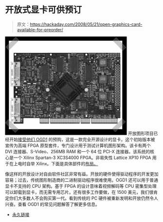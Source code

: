 # 开放式显卡可供预订

> 原文：<https://hackaday.com/2008/05/21/open-graphics-card-available-for-preorder/>

![](img/2d1c0380febf6f3ce2e3a38189486ed7.png)
开放图形项目已经开始[接受他们 OGD1](http://lists.duskglow.com/open-graphics/2008-May/011489.html) 的预购，这是一款完全开源设计的显卡。这个初始版本被宣传为高端 FPGA 原型套件，专门设计用于测试计算机图形架构。该卡有两个 DVI 连接器、S-Video、256MB RAM 和一个 64 位 PCI-X 连接器。该系统的核心是一个 Xilinx Spartan-3 XC3S4000 FPGA。非易失性 Lattice XP10 FPGA 用于在上电时自举 Xilinx。下面是具体部件的[布局。](http://wiki.opengraphics.org/tiki-index.php?page=OGD1+components+guide)

像这样的开放设计对自由软件社区非常有益。开放的硬件使得驱动程序的开发更加容易；过去，传统图形制造商的二进制驱动程序很难使用。OGD1 还可以用于普通显卡不支持的 CPU 架构。基于 FPGA 的设计意味着视频解码等 CPU 密集型处理可以卸载到显卡，而无需专用芯片。还有很多工作要做，在 1500 美元，我们很肯定你们大多数人不会购买第一代。看到传统的 PC 硬件被重新发明和开放仍然令人兴奋。查看 OGD1 的常见问题解答了解更多信息。

*   [永久链接](http://lists.duskglow.com/open-graphics/2008-May/011489.html)
